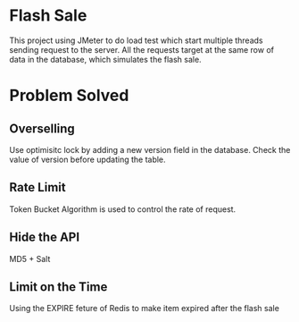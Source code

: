 # Flash Sale
This project using JMeter to do load test which start multiple threads sending request to the server. All the requests target at the same row of data in the database, which simulates the flash sale.
# Problem Solved
## Overselling
Use optimisitc lock by adding a new version field in the database. Check the value of version before updating the table.
## Rate Limit
Token Bucket Algorithm is used to control the rate of request.
## Hide the API
MD5 + Salt
## Limit on the Time
Using the EXPIRE feture of Redis to make item expired after the flash sale

